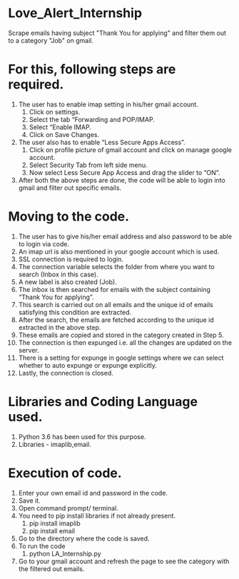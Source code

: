 # Love_Alert_Internship
Scrape emails having subject "Thank You for applying" and filter them out to a category "Job" on gmail. 
# For this, following steps are required.  

1. The user has to enable imap setting in his/her gmail account.  
    1. Click on settings.  
    2. Select the tab “Forwarding and POP/IMAP.  
    3. Select “Enable IMAP.  
    4. Click on Save Changes.  
2. The user also has to enable “Less Secure Apps Access”.  
    1. Click on profile picture of gmail account and click on manage google account.  
    2. Select Security Tab from left side menu.  
    3. Now select Less Secure App Access and drag the slider to “ON”.  
3. After both the above steps are done, the code will be able to login into gmail and filter out specific emails.   

# Moving  to the code.  

1. The user has to give his/her email address and also password to be able to login via code.  
2. An imap url is also mentioned in your google account which is used.  
3. SSL connection is required to login.  
4. The connection variable selects the folder from where you want to search (Inbox in this case).  
5. A new label is also created (Job).  
6. The inbox is then searched for emails with the subject containing “Thank You for applying”.  
7. This search is carried out on all emails and the unique id of emails satisfying this condition are extracted.  
8. After the search, the emails are fetched according to the unique id extracted in the above step.  
9. These emails are copied and stored in the category created in Step 5.  
10. The connection is then expunged i.e. all the changes are updated on the server.  
11. There is a setting for expunge in google settings where we can select whether to auto expunge or expunge explicitly.  
12. Lastly, the connection is closed.  

# Libraries and Coding Language used.  

1. Python 3.6 has been used for this purpose.  
2. Libraries - imaplib,email.  

# Execution of code.  

1. Enter your own email id and password in the code.  
2. Save it.  
3. Open command prompt/ terminal.  
4. You need to pip install libraries if not already present.  
    1. pip install imaplib  
    2. pip install email  
5. Go to the directory where the code is saved.  
6. To run the code  
    1. python LA_Internship.py  
7. Go to your gmail account and refresh the page to see the category with the filtered out emails.  

